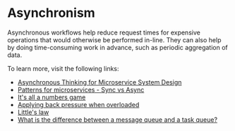 # Asynchronism

Asynchronous workflows help reduce request times for expensive operations that would otherwise be performed in-line. They can also help by doing time-consuming work in advance, such as periodic aggregation of data.

To learn more, visit the following links:

- [Asynchronous Thinking for Microservice System Design](https://www.datamachines.io/blog/asynchronous-thinking-for-microservice-system-design)
- [Patterns for microservices - Sync vs Async](https://medium.com/inspiredbrilliance/patterns-for-microservices-e57a2d71ff9e)
- [It's all a numbers game](https://www.youtube.com/watch?v=1KRYH75wgy4)
- [Applying back pressure when overloaded](http://mechanical-sympathy.blogspot.com/2012/05/apply-back-pressure-when-overloaded.html)
- [Little's law](https://en.wikipedia.org/wiki/Little%27s_law)
- [What is the difference between a message queue and a task queue?](https://www.quora.com/What-is-the-difference-between-a-message-queue-and-a-task-queue-Why-would-a-task-queue-require-a-message-broker-like-RabbitMQ-Redis-Celery-or-IronMQ-to-function)
